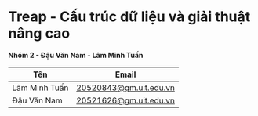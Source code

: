 # Treap - Cấu trúc dữ liệu và giải thuật nâng cao
**Nhóm 2 - Đậu Văn Nam - Lâm Minh Tuấn** <br />
 <table>
        <thead>
            <th>Tên</th>
            <th>Email</th>
        </thead>
        <tbody>
        <tr>
            <td>Lâm Minh Tuấn</td>
            <td><a href="mailto:20520843@gm.uit.edu.vn">20520843@gm.uit.edu.vn</a></td>
        </tr>
        <tr>
            <td>Đậu Văn Nam</td>
            <td><a href="mailto:20521626@gm.uit.edu.vn">20521626@gm.uit.edu.vn</a></td>
        </tr>
        </tbody>
    </table>
